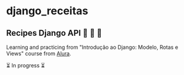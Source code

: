 # django_receitas

## Recipes Django API :book: :tea: :cake:

Learning and practicing from "Introdução ao Django: Modelo, Rotas e Views" course from [Alura](https://www.alura.com.br). 

⏳ In progress ⏳ 
